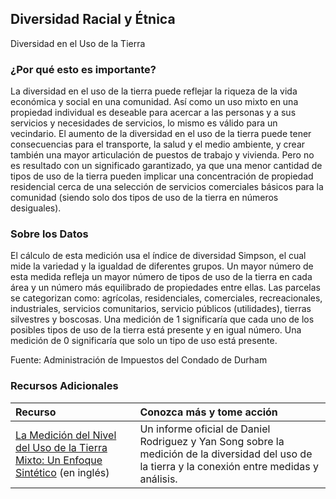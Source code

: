 ## Diversidad Racial y Étnica
Diversidad en el Uso de la Tierra

### ¿Por qué esto es importante?
La diversidad en el uso de la tierra puede reflejar la riqueza de la vida económica y social en una comunidad. Así como un uso mixto en una propiedad individual es deseable para acercar a las personas y a sus servicios y necesidades de servicios, lo mismo es válido para un vecindario. El aumento de la diversidad en el uso de la tierra puede tener consecuencias para el transporte, la salud y el medio ambiente, y crear también una mayor articulación de puestos de trabajo y vivienda. Pero no es resultado con un significado garantizado, ya que una menor cantidad de tipos de uso de la tierra pueden implicar una concentración de propiedad residencial cerca de una selección de servicios comerciales básicos para la comunidad (siendo solo dos tipos de uso de la tierra en números desiguales).

### Sobre los Datos
El cálculo de esta medición usa el índice de diversidad Simpson, el cual mide la variedad y la igualdad de diferentes grupos. Un mayor número de esta medida refleja un mayor número de tipos de uso de la tierra en cada área y un número más equilibrado de propiedades entre ellas. Las parcelas se categorizan como: agrícolas, residenciales, comerciales, recreacionales, industriales, servicios comunitarios, servicio públicos (utilidades), tierras silvestres y boscosas. Una medición de 1 significaría que cada uno de los posibles tipos de uso de la tierra está presente y en igual número. Una medición de 0 significaría que solo un tipo de uso está presente. 

Fuente: Administración de Impuestos del Condado de Durham

### Recursos Adicionales

|Recurso | Conozca más y tome acción |
|:--- | :--- |
|[La Medición del Nivel del Uso de la Tierra Mixto:  Un Enfoque Sintético](http://planningandactivity.unc.edu/Mixed%20land%20uses%20White%20Paper.pdf) (en inglés) | Un informe oficial de Daniel Rodriguez y Yan Song sobre la medición de la diversidad del uso de la tierra y la conexión entre medidas y análisis.
